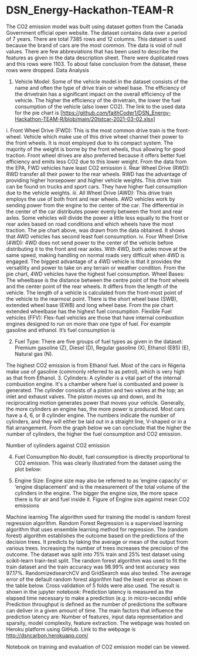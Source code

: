 # DSN_Energy-Hackathon-TEAM-R
The CO2 emission model was built using dataset gotten from the Canada Government official open website. The dataset contains data over a period of 7 years. There are total 7385 rows and 12 columns. This dataset is used because the brand of cars are the most common. The data is void of null values. There are few abbreviations that has been used to describe the features as given in the data description sheet. There were duplicated rows and this rows were 1103. To about false conclusion from the dataset, these rows were dropped.
Data Analysis
1.	Vehicle Model: Some of the vehicle model in the dataset consists of the name and often the type of drive train or wheel base. The efficiency of the drivetrain has a significant impact on the overall efficiency of the vehicle. The higher the efficiency of the drivetrain, the lower the fuel consumption of the vehicle (also lower CO2). The link to the used data for the pie chart is [https://github.com/faithCoder1/DSN_Energy-Hackathon-TEAM-R/blob/main/20tstcar-2021-03-02.xlsx]
 
i.	    Front Wheel Drive (FWD): This is the most common drive train is the front-wheel. Vehicle which make use of this drive wheel channel their power to the front wheels. It is most employed due to its compact system. The majority of the weight is borne by the front wheels, thus allowing for good traction. Front wheel drives are also preferred because it offers better fuel efficiency and emits less CO2 due to this lower weight. From the data from the EPA, FWD vehicles have least CO2 emission
ii.	    Rear Wheel Drive (RWD): RWD transfer all their power to the rear wheels. RWD has the advantage of providing higher horsepower and higher vehicle weights. This drive train can be found on trucks and sport cars. They have higher fuel consumption due to the vehicle weights. 
iii.	All Wheel Drive (AWD): This drive train employs the use of both front and rear wheels.  AWD vehicles work by sending power from the engine to the center of the car. The differential in the center of the car distributes power evenly between the front and rear axles. Some vehicles will divide the power a little less equally to the front or rear axles based on road conditions and which wheels have the most traction. The pie chart above, was drawn from the data obtained. It shows that AWD vehicles has second least fuel consumption.
iv.	Four Wheel Drive (4WD): 4WD does not send power to the center of the vehicle before distributing it to the front and rear axles. With 4WD, both axles move at the same speed, making handling on normal roads very difficult when 4WD is engaged. The biggest advantage of a 4WD vehicle is that it provides the versatility and power to take on any terrain or weather condition. From the pie chart, 4WD vehicles have the highest fuel consumption.
Wheel Bases:  The wheelbase is the distance between the centre point of the front wheels and the center point of the rear wheels. It differs from the length of the vehicle. The length of a vehicle is calculated from the front-most point of the vehicle to the rearmost point. There is the short wheel base (SWB), extended wheel base (EWB) and long wheel base. From the pie chart extended wheelbase has the highest fuel consumption.
Flexible Fuel vehicles (FFV): Flex-fuel vehicles are those that have internal combustion engines designed to run on more than one type of fuel. For example gasoline and ethanol. It’s fuel consumption is 
 
2.	Fuel Type:
There are five groups of fuel types as given in the dataset: Premium gasoline (Z), Diesel (D), Regular gasoline (X), Ethanol (E85) (E), Natural gas (N).
 
The highest CO2 emission is from Ethanol fuel. Most of the cars in Nigeria make use of gasoline (commonly referred to as petrol), which is very high as that from Ethanol.
3.	Cylinders: A cylinder is a vital part of the internal combustion engine. It's a chamber where fuel is combusted and power is generated. The cylinder consists of a piston and two valves at the top; an inlet and exhaust valves. The piston moves up and down, and its reciprocating motion generates power that moves your vehicle. Generally, the more cylinders an engine has, the more power is produced. Most cars have a 4, 6, or 8 cylinder engine. The numbers indicate the number of cylinders, and they will either be laid out in a straight line, V-shaped or in a flat arrangement. From the graph below we can conclude that the higher the number of cylinders, the higher the fuel consumption and CO2 emission.
  

Number of cylinders against CO2 emission
 
4.	Fuel Consumption
No doubt, fuel consumption is directly proportional to CO2 emission. This was clearly illustrated from the dataset using the plot below:
 
5.	Engine Size: 
Engine size may also be referred to as ‘engine capacity’ or ‘engine displacement’ and is the measurement of the total volume of the cylinders in the engine. The bigger the engine size, the more space there is for air and fuel inside it.
Figure of Engine size against mean CO2 emissions
 

Machine learning
The algorithm used for training the model is random forest regression algorithm. Random Forest Regression is a supervised learning algorithm that uses ensemble learning method for regression. The (random forest) algorithm establishes the outcome based on the predictions of the decision trees. It predicts by taking the average or mean of the output from various trees. Increasing the number of trees increases the precision of the outcome. The dataset was split into 75% train and 25% test dataset using scikit-learn train-test split. The random forest algorithm was used to fit the train dataset and the train accuracy was 98.99% and test accuracy was 97.17%. RandomizedsearchCV and GridSearch was also tested. The average error of the default random forest algorithm had the least error as shown in the table below. Cross validation of 5 folds were also used. The result is shown in the jupyter notebook:
Prediction latency is measured as the elapsed time necessary to make a prediction (e.g. in micro-seconds) while Prediction throughput is defined as the number of predictions the software can deliver in a given amount of time. The main factors that influence the prediction latency are: Number of features, input data representation and sparsity, model complexity, feature extraction. The webpage was hosted on Heroku platform using GitHub. Link to the webpage is http://dsncarbon.herokuapp.com/

Notebook on training and evaluation of CO2 emission model can be viewed.
